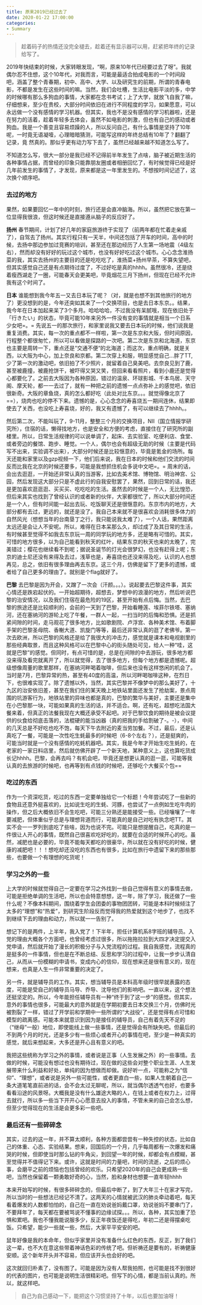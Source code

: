 ```yaml
---
title: 原来2019已经过去了
date: 2020-01-22 17:00:00
categories:
- Summary
---
```


> 趁着码子的热情还没完全褪去，趁着还有显示器可以用，赶紧把年终的记录给写了。

2019年快结束的时候，大家转眼发现，“啊，原来10年代已经要过去了呀”。我就偶尔忍不住想，这个10年代，对我而言，可能是最适合拍成电影的一个时间段吧，涵盖了整个青春期，初中、高中、大学、以及研究生的前期，所谓的青春电影，不都是发生在这些时间的嘛。当然，我们会吐槽，生活比电影平淡的多，中学的时候哪有那么多狗血的事情，大家都在念书考试；上了大学，就放飞自我了嘛，仔细想来，至少在贵校，大部分时间依旧在进行不同程度的学习，如果愿意，可以永远做一个没有感情的学习机器。但其实，我也不是没有感情的学习机器啦，还是在努力的活着，趁着年轻多去体会，虽然不如电影的刺激，但也有自己的感动或者狗血。我是一个善变且容易烦躁的人，所以反问自己，有什么事情是坚持了10年呢，一时竟无语凝噎，心理暗暗猜测，可能写这样的年终总结有10年了？翻翻了记录，竟 然真的。那似乎更有动力写下去了，虽然已经越来越不知道怎么写了。

不知道怎么写，很大一部分是我已经不记得前半年发生了点啥，脑子被近期生活的各种事情占据，而曾经的印象只能靠朋友圈或者相册回忆了，有时候觉得已经是好几年前发生的事情了，才发现，原来都是这一年里发生的。不想按时间记述了，这次换个顺序吧。

### 去过的地方
果然，如果要回忆一年中的时刻，旅行还是会直冲脑海。所以，虽然把它放在第一位显得我很浪，但这时候还是直接遵从脑子的反应好了。

**扬州** 春节期间，计划了好几年的家庭旅游终于实现了（前两年都在忙着走亲戚了），自驾去了扬州。其实行程只有一天半，中间还包括了开车的时间，高中的时候，去扬中那边参加过竞赛的培训，甚至还在那边经历了人生第一场地震（4级左右），然而却没有好好的玩过这个城市，也没有好好吃过这个城市。心心念念淮扬菜的我，其实去扬州的主要目的还是吃吃吃了，淮扬菜+扬州早茶，不算失望吧，但其实感觉自己还是有点期待过度了，不过好吃是真的hhhh。虽然很冷，还是绕着瘦西湖走了一圈，可能春天会更美吧，毕竟烟花三月下扬州，但现在已经不允许我有这个时间了。

**日本** 谁能想到我今年五一又去日本玩了呢？（对，就是也想不到其他旅行的地方了）更没想到的是，今年还突如其来了一个交换项目，也是去日本东京。。结果，我今年在日本加起来呆了3个多月。哈哈哈哈，不过我没有呆腻哦，现在依旧处于「行きたい」的状态，毕竟可能10年来另外一件没有变的事情就是相当一个日系少女吧=。= 先说五一的那次旅行，和家里说我又要去日本玩的时候，他们说我是重复消费。其实，每一次的重点都不一样啦，第一次是东京和大阪，但时间原因，行程整个都很匆忙，所以可以看做是探路的一次吧。第二次是东京和北海道，东京也主要是周转一下，重点还是“交通不便“的北海道；而这次，重点明确，就是关西，以大阪为中心，加上奈良和京都。第二次穿上和服，明显感觉自己...胖了TT, 少了第一次的激动吧，依旧拍了不少照片，就留着自己臭美吧。去奈良见到了鹿，甚至被鹿撞，被鹿抢饼干，被吓得又哭又笑，但回来看看照片，看到小鹿还是觉得心都要化了。之前去大阪因为各种原因，错过的温泉、环球影城、千本鸟居、天守阁、摩天轮，都一一去过了，就有一种把之前的遗憾一点点弥补上的感觉吧，依旧很新奇。大阪的章鱼烧，真的怎么都好吃（此处对比东京。。。就觉得像北京了==），烧肉也吃的停不下来。遗憾的是，心心念念的寿喜烧五一期间连休，结果即使去了关西，也没吃上寿喜烧，好的，我又有遗憾了，有可以继续去了hhhh。。

然后第二次，不能叫玩了，9-11月，整整三个月的交换项目，NII（国立情报学研究所），住宿的话，懒得找地方，也是安全和方便的考虑，直接住在了研究所的副楼里。所以，日常生活规律的可以说单调了，起床、去实验室、吃便利店、食堂、或者旁边的餐馆、跑步、睡觉。一个人，偶尔也会有超级无助的时候（主要是代码写不出来，实验调不出来），大部分时候还是比较惬意的，毕竟是氪金的场所。每天还能和家里以及gzp视频一下，他们后来说，我在日本的时候和他们交流的时间反而比我在北京的时候还要多，可能是我想抓住机会多说中文吧=。= 周末的话，会出去逛逛，一开始还非常认真的当游客，比如去美术馆、博物馆、明治神宫、公园，然后发现这大部分只是不虚此行的自我安慰罢了，果然，回到日常的话，我还是更加喜欢逛逛逛、买买买、吃吃吃的生活。虽然去的时候是一个人，无比惶恐，但后来其实也找到了曾经认识的或者新的伙伴，大家都很忙了，所以大部分时间还是一个人，但有时间能一起出去玩、吃饭聊天还是很惬意的。东京市内的地方，大部分都有去过，更远的，就还是没了。我自己本来就不是很喜欢会消耗很多体力的自然风光（想想当年的台南垦丁之行，我只能说我太难了），一个人话，果然距离太远还是会让人不安呢。所以，难得在日本呆那么久，却过成了及其日常的生活，有时候甚至觉得不如我去东京玩一周的同学玩的地方多，还是略有可惜的。其实，可惜的地方很多，以为自己能看到秋天的红叶，结果东京的秋天也来的太晚了，完美错过；樱花也继续看不到呢；据说圣诞节的灯光会很梦幻，也没有赶得上呢；东京的迪士尼还没有来得及去过，浅草也是，寿喜烧也还没来得及吃，认识的人也想再见，总之，依旧有很多理由再去东京。这三个月，仿佛是留下了更多的遗憾，或者给了自己更多的理由了。就别是个flag就好了。

**巴黎** 去巴黎是因为开会，又蹭了一次会（汗颜。。。）。说起要去巴黎这件事，其实心情还是跌宕起伏的。一开始超期待，超想去，梦想中的浪漫的地方，然后听说巴黎的治安情况，以及我们住宿在最危险的19区，甚至开始有点后悔。当然，去巴黎的旅途还是比较顺利的，会前的一天到了巴黎，开始看睡莲、埃菲尔铁塔、塞纳河，还在塞纳河的游轮上吃了午餐，一群人一起，一扫当时的后悔和恐惧。还是抓紧间隙的时间，走马观花了很多地方，比如歌剧院、卢浮宫、各种美术馆、布着脚手架的巴黎圣母院、香榭大道、凯旋门等等，最后还非常认真的逛了老佛爷。第一次去欧洲，所以巴黎的风格还是给了我很大的冲击力，感觉就是课本和电视剧里的那些经典取景，而且这种风格可以在巴黎中心的街头随处可见，给人一种“哇，这就是巴黎”的感觉。但同时，有点可惜的是，总是在间隙的中去游玩，很多地方都没来得及看完就离开了，所以就觉得，去了很多地方，但每个地方都是遗憾呢。超级想像周董的歌里那样，在塞纳河畔喝着咖啡，但后来也没有这样悠闲的机会了。当时是7月，巴黎异常的热，甚至有40度的高温，所以河畔喝咖啡这种，在烈日下，也很难实现了。除了遗憾以外，当然，其实巴黎并不像梦中的那么美好了，十九区的治安依旧差，甚至在我们住的某天晚上地铁站里面还发生了抢劫案，景点周围的坑游客行为，地铁站里的异味也都是真的，巴黎的繁华与美好，主要还是集中在小巴黎那一块，可能如果真的生活的话，并不适合。啊，还有吃，超想吃法国大餐来着，但真正的法餐我现在大概还承受不起吧。对于巴黎饮食的期待是被会议提供的伙食给彻底击落的，法棍硬的能当凶器（真的把我的手给割破了-。-），中间的几天总是不好吃也吃不饱，每天下午去附近的麦当劳加餐。不过，最后，还是认真吃了一餐，可能是一次性吃生蚝最多的时候吧（6-8个左右？），还是挺爽的，可能当时就是一个没有感情的吃蚝机器吧。其实，我是今年才开始生吃生蚝的，在老家的一家日料店里，然后就仿佛开辟了一个新天地，某种意义上，这也算吃货成长记hhhh。巴黎，会再去吗？有机会吧，毕竟还是想更认真的逛一逛，可能等我认真的去旅游的时候吧，也再等到有点钱的时候吧，还够吃个大餐买个包==

### 吃过的东西
作为一个资深吃货，吃过的东西一定要单独给它一个标题！今年尝试吃了一些新的食物且还意外挺喜欢的，比如说生吃的生蚝、河豚，也尝试了一点例如生吃牛肉的操作，但之后大概依旧不会生吃吧，可能三分熟还是能接受一些。已经嚷嚷了一年要减肥，但体重似乎总是与理想背道而行，可能真的是自己对吃有执念吧TT。其实不会一一罗列到底吃了些啥，因为也说不完。可能只是想提醒自己，吃真的是一件很让人开心的事情，既然自己很喜欢吃好吃的，就要在合适的时候开心的吃。虽然，减肥也是必要的，毕竟不能每天都吃的很豪华，所以就在没有好吃的时候，健康的减肥吧！！！想吃却还没吃的东西也有很多，比如在旅行中遗留下来的那些那些，也要做一个有理想的吃货呢！

### 学习之外的一些
上大学的时候就觉得自己一定要在学习之外找到一些自己觉得有意义的事情去做，可能是拒绝单调的生活吧，所以也会特意想想，这一年，除了学习，我还做了一些什么呢？不像本科期间，围绕着学生会团委的事物团团转，可能是本科时候倾注了太多的“理想”和“热爱”，到研究生阶段反而觉得我的热爱就到这个地步了，也找不到继续下去的理由和动力，所以就一一告别了。

想记下的是两件，上半年，我入党了！下半年，担任计算机系8字班的辅导员。入党的理由大概各个方面吧，也曾经考虑过很多，所以拖拖拉拉到大四才决定提交入党申请，然后就开始了漫长的积极分子与入党流程的过程。我自我感觉，流程真的是挺多的一件事情，但也是在不断总结、反思和学习的过程中，让我一步步认清自己，从而从一份模糊的申请书，变成内心的信仰，现在想来还是很有意义的，现在想来，也真是人生一件非常重要的决定了。

另一件，就是辅导员的工作。其实，想当辅导员是本科高年级时很早就表露的态度，可能是受自己的辅导员马导、乔导、沈导他们的影响吧。一直以来，这个想法还挺坚定的。所以，今年能担任辅导员有一种“终于到了这一步”的感觉。但其实，意外的事情也很多，可能最大的意外就是在学期初要去日本交换三个月，仿佛时光被割裂了一样，错过了开学前和学期中一些所谓的“大战役”，还是觉得有点可惜和模型的疏离感。可能本来就意识到因为是接任的辅导员，自己有着先天不足的（“继母”一般）地位，即使能线上做一些事情，还是觉得会有所缺失吧。但最后的不到两个月的时光，还是多少有一些烦心或者开心的事情在吧，至少是一种真实的感觉，就后来想起来，大多还是开心且有意义的吧。

我把这些统称为学习之外的事情，或者说是正事（人生发展之外）的一些事情。去做的时候，可能没有想过也没有期待过，现在做的这些会对整个职业生涯、人生发展带来什么利益和好处，单纯的因为想做而却做。说好听一点，可能称之为“信仰”、“理想”，或者说是另外一些可能性，或者更直白一些，如果人生朝着自己一条大道笔笔直前进的话，会不会太过无聊呢，所以，就当偶尔透透气也好，也要多看看沿途的风景呀。大概我是没有什么雄途大略的人，在钱上或者在权力上，过得去就行，所以多一些当下开开心心愿意去投入的事情，不管未来的自己会怎么想，但至少觉得现在的生活是会更多彩一些吧。

### 最后还有一些碎碎念
其实，过去的这一年，并不算太顺利，各种方面都尝尝有一种失控的状态，比如自己的体重、心态、实验结果。想来，回国后的一个月，几乎每周都有一次爆发和痛哭的时候，但即使当时那么钻的牛角尖，到回望一年的时候，却都会有点模糊，甚至觉得并不值得记下来。或许，这就是时间的力量吧，时间的流逝，之后的烦心事，会磨平之前的烦恼也包括曾经的欢乐。只希望2020年的自己会更成熟一些吧，当然也保留着一颗勇敢好奇的心，当然，脸和身材也想要一直年轻hhhh

本来开始写的时候，有很多碎碎念的，但最后中断了，到了大年三十在家才写完，所以当时的一些想法已经记不清了。这两天的心情就被武汉的肺炎牵动着吧，每天看着爆发的人数都怕怕的，自己在一直在劝说爸妈戴口罩，劝说爸妈不要串门了，不要拜年了，每天都在要被骂说不懂事的边缘试探。。。所以，各种，其实加重了恐惧和累吧。我也不懂我能说服多少，反正年夜饭还是得吃，年初二还是得摆桌吃饭。只希望，能少一些就一些，然后，大家平平安安的吧。

鼠年好像是我的本命年，但似乎家里并没有准备什么红色的东西，反正，到了我们这一辈，也不大在意这些带着神话色彩的传统了吧。但祈祷还是要有的，祈祷健康安顺。这个新年开头并不容易，但应该开头也会好的吧。

这次就回归朴素了，没有图了。可能是因为没有人帮我拍照，也可能是找不到很好的代表的图片，也可能是说明生活很精彩吧。但写下的心情，都是当前认真的。所以，就这样吧。

> 自己为自己感动一下，能把这个习惯坚持了十年，以后也要加油呀！